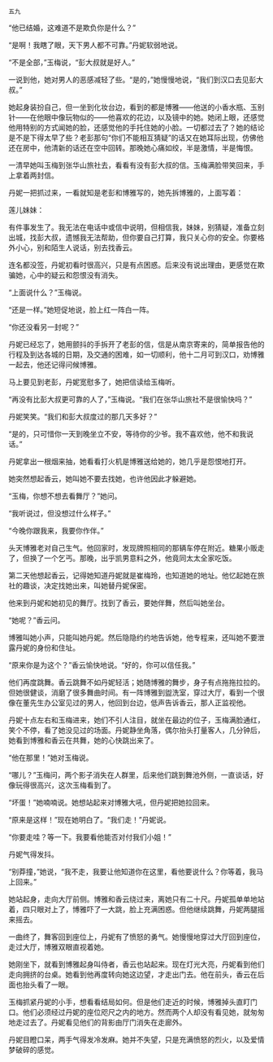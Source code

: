     五九 

   “他已结婚，这难道不是欺负你是什么？”

   “是啊！我瞎了眼，天下男人都不可靠。”丹妮软弱地说。

   “不是全部，”玉梅说，“彭大叔就是好人。”

   一说到他，她对男人的恶感减轻了些。“是的，”她慢慢地说，“我们到汉口去见彭大叔。”

   她起身装扮自己，但一坐到化妆台边，看到的都是博雅——他送的小香水瓶、玉别针——在他眼中像玩物似的——他喜欢的花边，以及镜中的她。她闭上眼，还感觉他用特别的方式闻她的脸，还感觉他的手托住她的小脸。一切都过去了？她的结论是不是下得太早了些？老彭那句“你们不能相互猜疑”的话又在她耳际出现，仿佛他还在房中，他清新的话还在空中回转。那晚她心痛如绞，半是激情，半是悔恨。

   一清早她叫玉梅到张华山旅社去，看看有没有彭大叔的信。玉梅满脸带笑回来，手上拿着两封信。

   丹妮一把抓过来，一看就知是老彭和博雅写的，她先拆博雅的，上面写着：

   莲儿妹妹：

   有件事发生了。我无法在电话中或信中说明，但相信我，妹妹，别猜疑，准备立刻出城，找彭大叔，遗憾我无法帮助，但你要自己打算，我只关心你的安全。你要格外小心，别和陌生人说话，别去找香云。

   连名都没签，丹妮初看时很高兴，只是有点困惑。后来没有说出理由，更感觉在欺骗她，心中的疑云和怨恨没有消失。

   “上面说什么？”玉梅说。

   “还是一样。”她短促地说，脸上红一阵白一阵。

   “你还没看另一封呢？”

   丹妮已经忘了，她用颤抖的手拆开了老彭的信，信是从南京寄来的，简单报告他的行程及到达各城的日期，及交通的困难，如一切顺利，他十二月可到汉口，劝博雅一起去，他还记得问候博雅。

   马上要见到老彭，丹妮宽慰多了，她把信读给玉梅听。

   “再没有比彭大叔更可靠的人了，”玉梅说。“我们在张华山旅社不是很愉快吗？”

   丹妮笑笑。“我们和彭大叔度过的那几天多好？”

   “是的，只可惜你一天到晚坐立不安，等待你的少爷。我不喜欢他，他不和我说话。”

   丹妮拿出一根烟来抽，她看看打火机是博雅送给她的，她几乎是怨恨地打开。

   她突然想起香云，她叫她不要去找她，也许他因此才躲避她。

   “玉梅，你想不想去看舞厅？”她问。

   “我听说过，但没想过什么样子。”

   “今晚你跟我来，我要你作伴。”

   头天博雅老对自己生气。他回家时，发现牌照相同的那辆车停在附近。糖果小贩走了，但换了一个乞丐。那晚，出乎凯男意料之外，他竟同太太全家吃饭。

   第二天他想起香云，记得她知道丹妮就是崔梅玲，也知道她的地址。他忆起她在旅社的趣谈，决定找她出来，叫她替丹妮保密。

   他来到丹妮和她初见的舞厅。找到了香云，要她伴舞，然后叫她坐台。

   “她呢？”香云问。

   博雅叫她小声，只能叫她丹妮。然后隐隐约约地告诉她，他专程来，还叫她不要泄露丹妮的身份和住址。

   “原来你是为这个？”香云愉快地说。“好的，你可以信任我。”

   他们再度跳舞。香云跳舞不如丹妮轻活；她随博雅的舞步，身子有点拖拖拉拉的。但她很健谈，消磨了很多舞曲时间。有一阵博雅到盥洗室，穿过大厅，看到一个很像在董先生办公室见过的男人，他回到台边，低声告诉香云，那人正监视他。

   丹妮十点左右和玉梅进来，她们不引人注目，就坐在最边的位子，玉梅满脸通红，笑个不停，看了她没见过的场面。丹妮静坐角落，偶尔抬头打量客人，几分钟后，她看到博雅和香云在共舞，她的心快跳出来了。

   “他在那里！”她对玉梅说。

   “哪儿？”玉梅问，两个影子消失在人群里，后来他们跳到舞池外侧，一直谈话，好像玩得很高兴，这次玉梅看到了。

   “坏蛋！”她喃喃说。她想站起来对博雅大吼，但丹妮把她拉回来。

   “原来是这样！”现在她明白了。“我们走！”丹妮说。

   “你要走哇？等一下。我要看他能否对付我们小姐！”

   丹妮气得发抖。

   “别莽撞，”她说，“我不走，我要让他知道你在这里，看他要说什么？你等着，我马上回来。”

   她站起身，走向大厅前侧。博雅和香云绕过来，离她只有二十尺。丹妮孤单单地站着，四只眼对上了，博雅吓了一大跳，脸上充满困惑。但他继续跳舞，丹妮两腿摇来摇去。

   一曲终了，舞客回到座位上，丹妮有了愤怒的勇气。她慢慢地穿过大厅回到座位，走过大厅，博雅双眼直视着她。

   她刚坐下，就看到博雅起身叫侍者，香云也站起来。现在灯光大亮，丹妮看到他们走向拥挤的台桌。她看到他再度转向她这边望，才走出门去。他在前头，香云在后面也抬头看了一眼。

   玉梅抓紧丹妮的小手，想看看结局如何。但是他们走近的时候，博雅掉头直盯门口。他们必须经过丹妮的座位咫尺之内的地方。然而两个人却没有看见她，就匆匆地走过去了。丹妮看见他们的背影由厅门消失在走廊外。

   丹妮目瞪口呆，两手气得发冷发麻。她并不失望，只是充满愤怒的烈火，以及爱情梦破碎的感觉。

